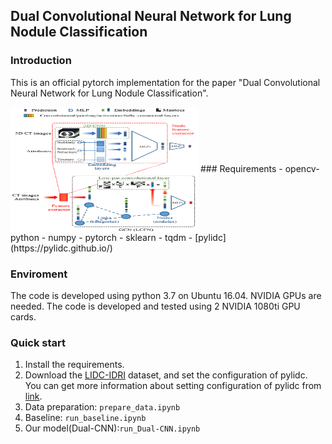 ## Dual Convolutional Neural Network for Lung Nodule Classification

### Introduction
This is an official pytorch implementation for the paper "Dual Convolutional Neural Network for Lung Nodule Classification".

<img src="DCNN.png" width = "300" height = "200" alt="图片名称" align=center />
### Requirements
- opencv-python 
- numpy
- pytorch
- sklearn
- tqdm 
- [pylidc](https://pylidc.github.io/)

### Enviroment
The code is developed using python 3.7 on Ubuntu 16.04. NVIDIA GPUs are needed. The code is developed and tested using 2 NVIDIA 1080ti GPU cards. 

### Quick start
1. Install the requirements.
2. Download the [LIDC-IDRI](https://wiki.cancerimagingarchive.net/display/Public/LIDC-IDRI) dataset, and set the configuration of  pylidc. You can get more information about setting configuration of pylidc from [link](https://pylidc.github.io/install.html).
3. Data preparation: `prepare_data.ipynb`
4. Baseline: `run_baseline.ipynb`
5. Our model(Dual-CNN):`run_Dual-CNN.ipynb`

